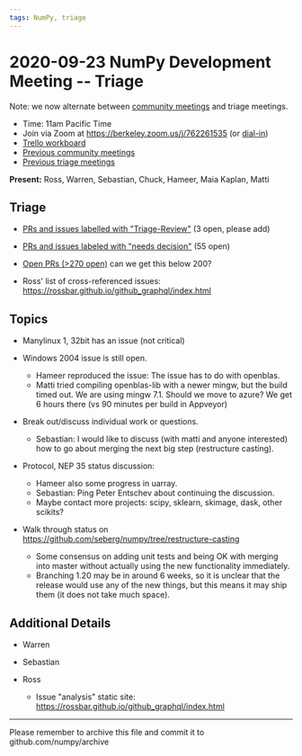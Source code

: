 ```yaml
---
tags: NumPy, triage
---
```


# 2020-09-23 NumPy Development Meeting -- Triage

Note: we now alternate between [community meetings](https://hackmd.io/76o-IxCjQX2mOXO_wwkcpg) and triage meetings.

- Time: 11am Pacific Time
- Join via Zoom at https://berkeley.zoom.us/j/762261535 (or [dial-in](https://berkeley.zoom.us/u/aC3ENhycM))
- [Trello workboard](https://trello.com/b/Azg4fYZH/numpy-at-bids)
- [Previous community meetings](https://github.com/numpy/archive/tree/master/status_meetings)
- [Previous triage meetings](https://github.com/numpy/archive/tree/master/triage_meetings)


**Present:** Ross, Warren, Sebastian, Chuck, Hameer, Maia Kaplan, Matti


## Triage

- [PRs and issues labelled with "Triage-Review"](https://github.com/numpy/numpy/labels/Triage-review) (3 open, please add)

- [PRs and issues labeled with "needs decision"](https://github.com/numpy/numpy/labels/54%20-%20Needs%20decision) (55 open)

- [Open PRs (>270 open)](https://github.com/numpy/numpy/pulls) can we get this below 200?

- Ross' list of cross-referenced issues: https://rossbar.github.io/github_graphql/index.html



## Topics

- Manylinux 1, 32bit has an issue (not critical)
 
- Windows 2004 issue is still open.
  - Hameer reproduced the issue: The issue has to do with openblas.
  - Matti tried compiling openblas-lib with a newer mingw, but the build timed out. We are using mingw 7.1. Should we move to azure? We get 6 hours there (vs 90 minutes per build in Appveyor)

- Break out/discuss individual work or questions.

  - Sebastian: I would like to discuss (with matti and anyone interested) how to go about merging the next big step (restructure casting).

- Protocol, NEP 35 status discussion:
  - Hameer also some progress in uarray.
  - Sebastian: Ping Peter Entschev about continuing the discussion.
  - Maybe contact more projects: scipy, sklearn, skimage, dask, other scikits?

- Walk through status on https://github.com/seberg/numpy/tree/restructure-casting
  - Some consensus on adding unit tests and being OK with merging into master without actually using the new functionality immediately.
  - Branching 1.20 may be in around 6 weeks, so it is unclear that the release would use any of the new things, but this means it may ship them (it does not take much space).


## Additional Details

- Warren


- Sebastian


- Ross
  * Issue "analysis" static site: https://rossbar.github.io/github_graphql/index.html

---

Please remember to archive this file and commit it to github.com/numpy/archive
